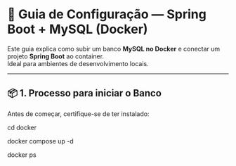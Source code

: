 # 🚀 Guia de Configuração — Spring Boot + MySQL (Docker)

Este guia explica como subir um banco **MySQL no Docker** e conectar um projeto **Spring Boot** ao container.  
Ideal para ambientes de desenvolvimento locais.

---

## 📦 1. Processo para iniciar o Banco 

Antes de começar, certifique-se de ter instalado:

cd docker

docker compose up -d

docker ps


